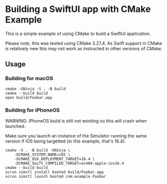 # Building a SwiftUI app with CMake Example

This is a simple example of using CMake to build a SwiftUI application.

Please note, this was tested using CMake 3.27.4. As Swift support in CMake is relatively new this may not work as instructed in other versions of CMake.

## Usage

### Building for macOS

```
cmake -GNinja -S . -B build
cmake --build build
open build/Foobar.app
```

### Building for iPhoneOS

WARNING: iPhoneOS build is still not working so this will crash when launched.

Make sure you launch an instance of the Simulator running the same version if iOS being targetted (in this example, that's 16.4).

```
cmake -S . -B build -GNinja \
    -DCMAKE_SYSTEM_NAME=iOS \
    -DCMAKE_OSX_DEPLOYMENT_TARGET=16.4 \
    -DCMAKE_Swift_COMPILER_TARGET=arm64-apple-ios16.4
cmake --build build
xcrun simctl install booted build/Foobar.app
xcrun simctl launch booted com.example.Foobar
```